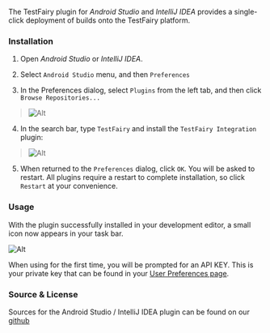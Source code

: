 The TestFairy plugin for *Android Studio* and *IntelliJ IDEA* provides a single-click deployment of builds onto the TestFairy platform.

### Installation

1. Open *Android Studio* or *IntelliJ IDEA*.

2. Select `Android Studio` menu, and then `Preferences`
3. In the Preferences dialog, select `Plugins` from the left tab, and then click `Browse Repositories...`
> ![Alt](http://docs.testfairy.com/img/android/android-studio-plugin/open-plugins.png)

4. In the search bar, type `TestFairy` and install the `TestFairy Integration` plugin:
> ![Alt](http://docs.testfairy.com/img/android/android-studio-plugin/install-testfairy-plugin.png)

5. When returned to the `Preferences` dialog, click `OK`. You will be asked to restart. All plugins require a restart to complete installation, so click `Restart` at your convenience.

### Usage

With the plugin successfully installed in your development editor, a small icon now appears in your task bar.

![Alt](http://docs.testfairy.com/img/android/android-studio-plugin/testfairy-deploy-icon.png)

When using for the first time, you will be prompted for an API KEY. This is your private key that can be found in your [User Preferences page](https://app.testfairy.com/settings).

### Source & License

Sources for the Android Studio / IntelliJ IDEA plugin can be found on our [github](https://github.com/testfairy/testfairy-android-studio-plugin)




